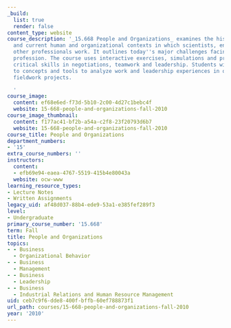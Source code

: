 ```yaml
---
_build:
  list: true
  render: false
content_type: website
course_description: '_15.668 People and Organizations_ examines the historical evolution
  and current human and organizational contexts in which scientists, engineers and
  other professionals work. It outlines today''s major challenges facing the management
  profession. The course uses interactive exercises, simulations and problems to develop
  critical skills in negotiations, teamwork and leadership. Students will be introduced
  to concepts and tools to analyze work and leadership experiences in optional undergraduate
  fieldwork projects.

  '
course_image:
  content: ef68e6ed-f73d-5b10-2c00-4d27c1bebc4f
  website: 15-668-people-and-organizations-fall-2010
course_image_thumbnail:
  content: f177ac41-bf2b-a54a-c2f8-23f20793d6b7
  website: 15-668-people-and-organizations-fall-2010
course_title: People and Organizations
department_numbers:
- '15'
extra_course_numbers: ''
instructors:
  content:
  - efb69e94-eaea-4767-5519-415b4e80043a
  website: ocw-www
learning_resource_types:
- Lecture Notes
- Written Assignments
legacy_uid: af48d037-88b4-ede9-53a1-e385fef289f3
level:
- Undergraduate
primary_course_number: '15.668'
term: Fall
title: People and Organizations
topics:
- - Business
  - Organizational Behavior
- - Business
  - Management
- - Business
  - Leadership
- - Business
  - Industrial Relations and Human Resource Management
uid: ceb7c9f6-dde8-400f-bffb-60ef788873f1
url_path: courses/15-668-people-and-organizations-fall-2010
year: '2010'
---
```

